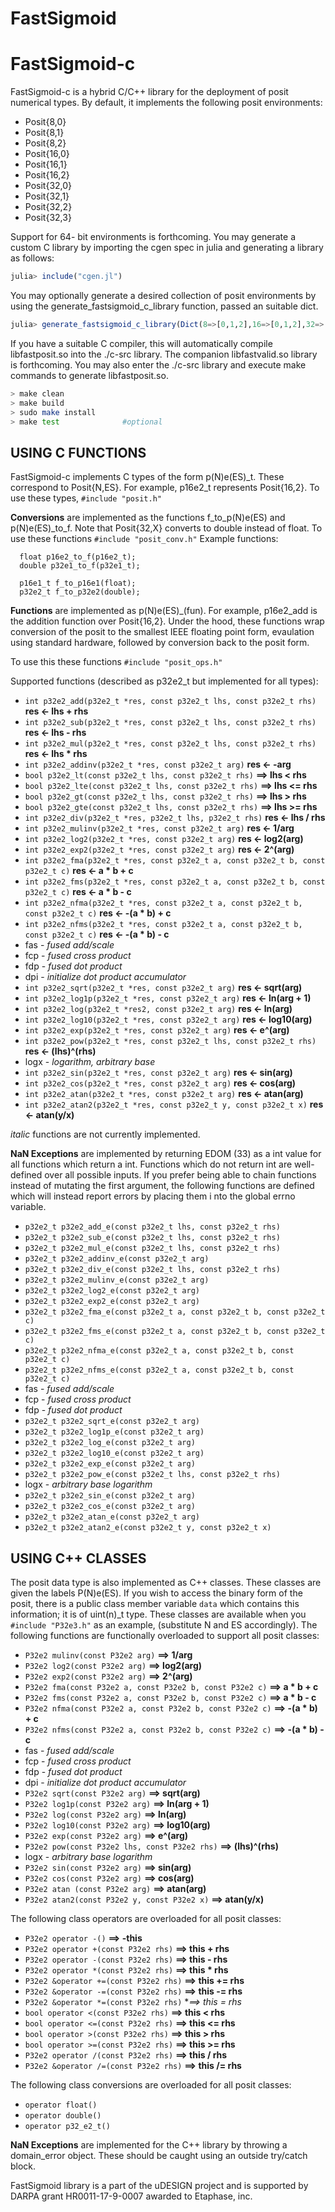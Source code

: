 FastSigmoid
===========

FastSigmoid-c
=============

FastSigmoid-c is a hybrid C/C++ library for the deployment of posit numerical
types.  By default, it implements the following posit environments:

* Posit{8,0}
* Posit{8,1}
* Posit{8,2}
* Posit{16,0}
* Posit{16,1}
* Posit{16,2}
* Posit{32,0}
* Posit{32,1}
* Posit{32,2}
* Posit{32,3}

Support for 64- bit environments is forthcoming.  You may generate a custom C
library by importing the cgen spec in julia and generating a library as follows:

```julia
julia> include("cgen.jl")
```

You may optionally generate a desired collection of posit environments by using
the generate_fastsigmoid_c_library function, passed an suitable dict.

```julia
julia> generate_fastsigmoid_c_library(Dict(8=>[0,1,2],16=>[0,1,2],32=>[0,1,2,3]))
```

If you have a suitable C compiler, this will automatically compile libfastposit.so
into the ./c-src library.  The companion libfastvalid.so library is forthcoming.  You
may also enter the ./c-src library and execute make commands to generate libfastposit.so.

```bash
> make clean
> make build
> sudo make install
> make test              #optional
```

USING C FUNCTIONS
-----------------

FastSigmoid-c implements C types of the form p(N)e(ES)\_t.  These correspond to
Posit{N,ES}.  For example, p16e2_t represents Posit{16,2}.  To use these types,
`#include "posit.h"`

**Conversions** are implemented as the functions f_to_p(N)e(ES) and
p(N)e(ES)\_to_f.  Note that Posit{32,X} converts to double instead of float.
To use these functions `#include "posit_conv.h"`
Example functions:
```
  float p16e2_to_f(p16e2_t);
  double p32e1_to_f(p32e1_t);

  p16e1_t f_to_p16e1(float);
  p32e2_t f_to_p32e2(double);
```

**Functions** are implemented as p(N)e(ES)\_(fun).  For example, p16e2_add is the
addition function over Posit{16,2}.  Under the hood, these functions wrap
conversion of the posit to the smallest IEEE floating point form, evaulation
using standard hardware, followed by conversion back to the posit form.

To use this these functions `#include "posit_ops.h"`

Supported functions (described as p32e2_t but implemented for all types):

* `int p32e2_add(p32e2_t *res, const p32e2_t lhs, const p32e2_t rhs)`               **res <- lhs + rhs**
* `int p32e2_sub(p32e2_t *res, const p32e2_t lhs, const p32e2_t rhs)`               **res <- lhs - rhs**
* `int p32e2_mul(p32e2_t *res, const p32e2_t lhs, const p32e2_t rhs)`               **res <- lhs * rhs**
* `int p32e2_addinv(p32e2_t *res, const p32e2_t arg)`                               **res <- -arg**
* `bool p32e2_lt(const p32e2_t lhs, const p32e2_t rhs)`                             **==> lhs < rhs**
* `bool p32e2_lte(const p32e2_t lhs, const p32e2_t rhs)`                            **==> lhs <= rhs**
* `bool p32e2_gt(const p32e2_t lhs, const p32e2_t rhs)`                             **==> lhs > rhs**
* `bool p32e2_gte(const p32e2_t lhs, const p32e2_t rhs)`                            **==> lhs >= rhs**
* `int p32e2_div(p32e2_t *res, p32e2_t lhs, p32e2_t rhs)`                           **res <- lhs / rhs**
* `int p32e2_mulinv(p32e2_t *res, const p32e2_t arg)`                               **res <- 1/arg**
* `int p32e2_log2(p32e2_t *res, const p32e2_t arg)`                                 **res <- log2(arg)**
* `int p32e2_exp2(p32e2_t *res, const p32e2_t arg)`                                 **res <- 2^(arg)**
* `int p32e2_fma(p32e2_t *res, const p32e2_t a, const p32e2_t b, const p32e2_t c)`  **res <- a * b + c**
* `int p32e2_fms(p32e2_t *res, const p32e2_t a, const p32e2_t b, const p32e2_t c)`  **res <- a * b - c**
* `int p32e2_nfma(p32e2_t *res, const p32e2_t a, const p32e2_t b, const p32e2_t c)` **res <- -(a * b) + c**
* `int p32e2_nfms(p32e2_t *res, const p32e2_t a, const p32e2_t b, const p32e2_t c)` **res <- -(a * b) - c**
* fas     - _fused add/scale_
* fcp     - _fused cross product_
* fdp     - _fused dot product_
* dpi     - _initialize dot product accumulator_
* `int p32e2_sqrt(p32e2_t *res, const p32e2_t arg)`                        **res <- sqrt(arg)**
* `int p32e2_log1p(p32e2_t *res, const p32e2_t arg)`                       **res <- ln(arg + 1)**
* `int p32e2_log(p32e2_t *res2, const p32e2_t arg)`                         **res <- ln(arg)**
* `int p32e2_log10(p32e2_t *res, const p32e2_t arg)`                       **res <- log10(arg)**
* `int p32e2_exp(p32e2_t *res, const p32e2_t arg)`                         **res <- e^(arg)**
* `int p32e2_pow(p32e2_t *res, const p32e2_t lhs, const p32e2_t rhs)`           **res <- (lhs)^(rhs)**
* logx    - _logarithm, arbitrary base_
* `int p32e2_sin(p32e2_t *res, const p32e2_t arg)`                         **res <- sin(arg)**
* `int p32e2_cos(p32e2_t *res, const p32e2_t arg)`                         **res <- cos(arg)**
* `int p32e2_atan(p32e2_t *res, const p32e2_t arg)`                        **res <- atan(arg)**
* `int p32e2_atan2(p32e2_t *res, const p32e2_t y, const p32e2_t x)`             **res <- atan(y/x)**

_italic_ functions are not currently implemented.

**NaN Exceptions** are implemented by returning EDOM (33) as a int value for all
functions which return a int.  Functions which do not return int are
well-defined over all possible inputs.  If you prefer being able to chain
functions instead of mutating the first argument, the following functions are
defined which will instead report errors by placing them i nto the global errno
variable.

* `p32e2_t p32e2_add_e(const p32e2_t lhs, const p32e2_t rhs)`
* `p32e2_t p32e2_sub_e(const p32e2_t lhs, const p32e2_t rhs)`
* `p32e2_t p32e2_mul_e(const p32e2_t lhs, const p32e2_t rhs)`
* `p32e2_t p32e2_addinv_e(const p32e2_t arg)`
* `p32e2_t p32e2_div_e(const p32e2_t lhs, const p32e2_t rhs)`
* `p32e2_t p32e2_mulinv_e(const p32e2_t arg)`
* `p32e2_t p32e2_log2_e(const p32e2_t arg)`
* `p32e2_t p32e2_exp2_e(const p32e2_t arg)`
* `p32e2_t p32e2_fma_e(const p32e2_t a, const p32e2_t b, const p32e2_t c)`
* `p32e2_t p32e2_fms_e(const p32e2_t a, const p32e2_t b, const p32e2_t c)`
* `p32e2_t p32e2_nfma_e(const p32e2_t a, const p32e2_t b, const p32e2_t c)`
* `p32e2_t p32e2_nfms_e(const p32e2_t a, const p32e2_t b, const p32e2_t c)`
* fas     - _fused add/scale_
* fcp     - _fused cross product_
* fdp     - _fused dot product_
* `p32e2_t p32e2_sqrt_e(const p32e2_t arg)`
* `p32e2_t p32e2_log1p_e(const p32e2_t arg)`
* `p32e2_t p32e2_log_e(const p32e2_t arg)`
* `p32e2_t p32e2_log10_e(const p32e2_t arg)`
* `p32e2_t p32e2_exp_e(const p32e2_t arg)`
* `p32e2_t p32e2_pow_e(const p32e2_t lhs, const p32e2_t rhs)`
* logx    - _arbitrary base logarithm_
* `p32e2_t p32e2_sin_e(const p32e2_t arg)`               
* `p32e2_t p32e2_cos_e(const p32e2_t arg)`               
* `p32e2_t p32e2_atan_e(const p32e2_t arg)`
* `p32e2_t p32e2_atan2_e(const p32e2_t y, const p32e2_t x)`

USING C++ CLASSES
-----------------

The posit data type is also implemented as C++ classes.  These classes are given
the labels P(N)e(ES).  If you wish to access the binary form of the posit, there
is a public class member variable `data` which contains this information; it is
of uint(n)\_t type.  These classes are available when you `#include "P32e3.h"`
as an example, (substitute N and ES accordingly).  The following functions are
functionally overloaded to support all posit classes:

* `P32e2 mulinv(const P32e2 arg)`                    **==> 1/arg**
* `P32e2 log2(const P32e2 arg)`                      **==> log2(arg)**
* `P32e2 exp2(const P32e2 arg)`                      **==> 2^(arg)**
* `P32e2 fma(const P32e2 a, const P32e2 b, const P32e2 c)`   **==> a * b + c**
* `P32e2 fms(const P32e2 a, const P32e2 b, const P32e2 c)`   **==> a * b - c**
* `P32e2 nfma(const P32e2 a, const P32e2 b, const P32e2 c)`  **==> -(a * b) + c**
* `P32e2 nfms(const P32e2 a, const P32e2 b, const P32e2 c)`  **==> -(a * b) - c**
* fas     - _fused add/scale_
* fcp     - _fused cross product_
* fdp     - _fused dot product_
* dpi     - _initialize dot product accumulator_
* `P32e2 sqrt(const P32e2 arg)`                      **==> sqrt(arg)**
* `P32e2 log1p(const P32e2 arg)`                     **==> ln(arg + 1)**
* `P32e2 log(const P32e2 arg)`                       **==> ln(arg)**
* `P32e2 log10(const P32e2 arg)`                     **==> log10(arg)**
* `P32e2 exp(const P32e2 arg)`                       **==> e^(arg)**
* `P32e2 pow(const P32e2 lhs, const P32e2 rhs)`            **==> (lhs)^(rhs)**
* logx    - _arbitrary base logarithm_
* `P32e2 sin(const P32e2 arg)`                       **==> sin(arg)**
* `P32e2 cos(const P32e2 arg)`                       **==> cos(arg)**
* `P32e2 atan (const P32e2 arg)`                     **==> atan(arg)**
* `P32e2 atan2(const P32e2 y, const P32e2 x)`              **==> atan(y/x)**

The following class operators are overloaded for all posit classes:

* `P32e2 operator -()`                               **==> -this**
* `P32e2 operator +(const P32e2 rhs)`                **==> this + rhs**
* `P32e2 operator -(const P32e2 rhs)`                **==> this - rhs**
* `P32e2 operator *(const P32e2 rhs)`                **==> this * rhs**
* `P32e2 &operator +=(const P32e2 rhs)`              **==> this += rhs**
* `P32e2 &operator -=(const P32e2 rhs)`              **==> this -= rhs**
* `P32e2 &operator *=(const P32e2 rhs)`              **==> this *= rhs**
* `bool operator <(const P32e2 rhs)`                 **==> this < rhs**
* `bool operator <=(const P32e2 rhs)`                **==> this <= rhs**
* `bool operator >(const P32e2 rhs)`                 **==> this > rhs**
* `bool operator >=(const P32e2 rhs)`                **==> this >= rhs**
* `P32e2 operator /(const P32e2 rhs)`                **==> this / rhs**
* `P32e2 &operator /=(const P32e2 rhs)`              **==> this /= rhs**

The following class conversions are overloaded for all posit classes:

* `operator float()`
* `operator double()`
* `operator p32_e2_t()`

**NaN Exceptions** are implemented for the C++ library by throwing a
domain_error object.  These should be caught using an outside try/catch block.



FastSigmoid library is a part of the uDESIGN project
and is supported by DARPA grant HR0011-17-9-0007 awarded to Etaphase, inc.
